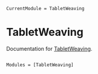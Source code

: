 ```@meta
CurrentModule = TabletWeaving
```

# TabletWeaving

Documentation for [TabletWeaving](https://github.com/MarkNahabedian/TabletWeaving.jl).

```@index
```

```@autodocs
Modules = [TabletWeaving]
```
